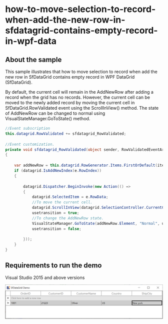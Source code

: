 # how-to-move-selection-to-record-when-add-the-new-row-in-sfdatagrid-contains-empty-record-in-wpf-data

## About the sample
This sample illustrates that how to move selection to record when add the new row in SfDataGrid contains empty record in WPF DataGrid (SfDataGrid).

By default, the current cell will remain in the AddNewRow after adding a record when the grid has no records. However, the current cell can be moved to the newly added record by moving the current cell in SfDataGrid.RowValidated event using the ScrollInView() method. The state of AddNewRow can be changed to normal using VisualStateManager.GoToState() method.

```C#
//Event subscription
this.datagrid.RowValidated += sfdatagrid_RowValidated;

//Event customization.
private void sfdatagrid_RowValidated(object sender, RowValidatedEventArgs e)
{

    var addNewRow = this.datagrid.RowGenerator.Items.FirstOrDefault(item => item.RowType == RowType.AddNewRow);
    if (datagrid.IsAddNewIndex(e.RowIndex))
    {

        datagrid.Dispatcher.BeginInvoke(new Action(() =>
        {
            datagrid.SelectedItem = e.RowData;
            //To move the current cell.
            datagrid.ScrollInView(datagrid.SelectionController.CurrentCellManager.CurrentRowColumnIndex);
            usetransition = true;
            //To change the AddNewRow state.
            VisualStateManager.GoToState(addNewRow.Element, "Normal", usetransition);
            usetransition = false;

        }));
    }
}
```

## Requirements to run the demo
Visual Studio 2015 and above versions

![CurrentCellAddNewRow](CurrentCellAddNewRow.png)
